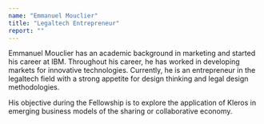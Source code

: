 ```yaml
---
name: "Emmanuel Mouclier"
title: "Legaltech Entrepreneur"
report: ""
---
```


Emmanuel Mouclier has an academic background in marketing and started his career at IBM. Throughout his career, he has worked in developing markets for innovative technologies. Currently, he is an entrepreneur in the legaltech field with a strong appetite for design thinking and legal design methodologies.

His objective during the Fellowship is to explore the application of Kleros in emerging business models of the sharing or collaborative economy.
